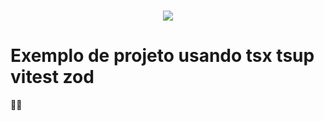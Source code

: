 <h1 align="center">
    <img src="https://ik.imagekit.io/oujxzcsqsh/PERFIL.PNG?updatedAt=1700084072155">
</h1>

# Exemplo de projeto usando tsx tsup vitest zod

👩‍💻